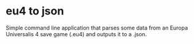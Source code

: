 ﻿# eu4 to json
Simple command line application that parses some data from an Europa Universalis 4 save game (.eu4) and outputs it to a .json.

